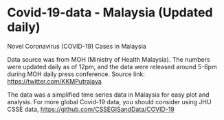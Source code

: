 # Covid-19-data - Malaysia (Updated daily)
Novel Coronavirus (COVID-19) Cases in Malaysia

Data source was from MOH (Ministry of Health Malaysia). 
The numbers were updated daily as of 12pm, and the data were released around 5-6pm during MOH daily press conference.
Source link: https://twitter.com/KKMPutrajaya

The data was a simplified time series data in Malaysia for easy plot and analysis.
For more global Covid-19 data, you should consider using JHU CSSE data, https://github.com/CSSEGISandData/COVID-19

